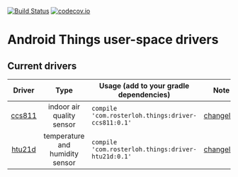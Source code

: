 [![Build Status](https://travis-ci.org/rosterloh/androidthings-drivers.svg?branch=master)](https://travis-ci.org/rosterloh/androidthings-drivers)
[![codecov.io](https://codecov.io/github/rosterloh/androidthings-drivers/branch/master/graph/badge.svg)](https://codecov.io/github/rosterloh/androidthings-drivers)
# Android Things user-space drivers 

## Current drivers

<!-- DRIVER_LIST_START -->
Driver | Type | Usage (add to your gradle dependencies) | Note
:---:|:---:| --- | ---
[ccs811](ccs811) | indoor air quality sensor | `compile 'com.rosterloh.things:driver-ccs811:0.1'` | [changelog](ccs811/CHANGELOG.md)
[htu21d](htu21d) | temperature and humidity sensor | `compile 'com.rosterloh.things:driver-htu21d:0.1'` | [changelog](htu21d/CHANGELOG.md)
<!-- DRIVER_LIST_END -->
